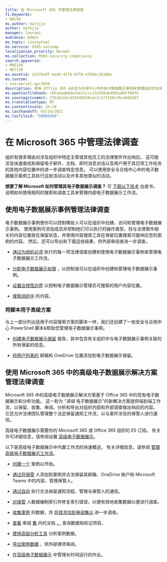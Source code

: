 ```yaml
---
title: 在 Microsoft 365 中管理法律调查
f1.keywords:
- NOCSH
ms.author: markjjo
author: markjjo
manager: laurawi
audience: Admin
ms.topic: conceptual
ms.service: O365-seccomp
localization_priority: Normal
ms.collection: M365-security-compliance
search.appverid:
- MOE150
- MET150
ms.assetid: 2e5fbe9f-ee4d-4178-8ff8-4356bc1b168e
ms.custom:
- seo-marvel-apr2020
description: 使用 Office 365 &安全与合规中心中的电子数据展示事例来管理组织的法律调查。
ms.openlocfilehash: c052daab8de33e21cccc3c638ab4995a007f60fb
ms.sourcegitcommit: 27b2b2e5c41934b918cac2c171556c45e36661bf
ms.translationtype: MT
ms.contentlocale: zh-CN
ms.lasthandoff: 03/19/2021
ms.locfileid: "50903456"
---
```

# <a name="manage-legal-investigations-in-microsoft-365"></a>在 Microsoft 365 中管理法律调查

组织有很多理由对涉及组织中特定主管或其他员工的法律案件作出响应。 这可能涉及快速查找和保留电子邮件、文档、即时消息对话以及用户用于其日常工作任务的其他内容位置中的进一步调查特定信息。 可以使用安全与合规中心中的电子数据展示案例工具执行这些活动以及许多其他类似的活动。
  
**想要了解 Microsoft 如何管理其电子数据展示调查？** 可 [下载以下技术](https://go.microsoft.com/fwlink/?linkid=852161) 白皮书，说明如何使用相同的搜索和调查工具来管理内部电子数据展示工作流。

## <a name="manage-legal-investigations-with-ediscovery-cases"></a>使用电子数据展示事例管理法律调查

电子数据展示事例使你可以控制哪些人可以在组织中创建、访问和管理电子数据展示事例。 使用案例可添加成员并控制他们可以执行的操作类型，将与法律案件相关的内容位置放在保留状态，并使用内容搜索工具在保留位置搜索可能响应您的案例的内容。 然后，还可以导出和下载这些结果，供外部审阅者进一步调查。
  
- [通过为组织必须](./get-started-core-ediscovery.md) 执行的每一项法律调查创建和使用电子数据展示事例来管理电子数据展示工作流。

- [分配电子数据展示权限](assign-ediscovery-permissions.md) ，以控制谁可以在组织中创建和管理电子数据展示事例。

- [设置合规性边界](set-up-compliance-boundaries.md) 以控制电子数据展示管理员可搜索的用户内容位置。

- [搜索组织中](search-for-content.md) 的内容。

### <a name="use-scripts-for-advanced-scenarios"></a>将脚本用于高级方案

与上一部分列出适用于内容搜索方案的脚本一样，我们还创建了一些安全与合规中心 PowerShell 脚本&帮助您管理电子数据展示事例。
  
- [创建电子数据展示保留](create-a-report-on-holds-in-ediscovery-cases.md) 报告，其中包含有关组织中与电子数据展示事例关联的所有保留的信息。

- [将用户列表的](use-a-script-to-add-users-to-a-hold-in-ediscovery.md) 邮箱和 OneDrive 位置添加到电子数据展示保留。
  
## <a name="manage-legal-investigations-with-the-advanced-ediscovery-solution-in-microsoft-365"></a>使用 Microsoft 365 中的高级电子数据展示解决方案管理法律调查

Microsoft 365 中的高级电子数据展示解决方案基于 Office 365 中的现有电子数据展示和分析功能。 这一称为 *"高级* 电子数据展示"的新解决方案提供端到端工作流，以保留、收集、审阅、分析和导出对组织内部和外部调查做出响应的内容。 它还允许法律团队管理整个法定保留通知工作流，以与案件涉及的保管人进行通信。

高级电子数据展示需要你的 Microsoft 365 或 Office 365 组织的 E5 订阅。 有关许可详细信息，请参阅设置 [高级电子数据展示](get-started-with-advanced-ediscovery.md#step-1-verify-and-assign-appropriate-licenses)。

以下是高级电子数据展示中内置工作流的快速概述。 有关详细信息，请参阅 [管理高级电子数据展示工作流](create-and-manage-advanced-ediscoveryv2-case.md#manage-the-workflow)。

- [创建一个](create-and-manage-advanced-ediscoveryv2-case.md#create-a-case) 案例以开始。

- [通过将保管](managing-custodians.md) 人添加到案例并合法保留其邮箱、OneDrive 帐户和 Microsoft Teams 中的内容，管理保管人。

- [通过自动](managing-custodian-communications.md) 执行合法保留通知流程，管理与保管人的通信。

- [对保管](processing-data-for-case.md) 人数据编制索引并修复索引错误，以便有效地收集数据以便进行调查。

- [收集案例](collecting-data-for-ediscovery.md) 的数据，并 [将其添加到审阅集以](collecting-data-for-ediscovery.md#add-search-results-to-a-review-set) 进一步调查。

- [查看](view-documents-in-review-set.md) 审阅 [集](review-set-search.md) 内的文档 [、](tagging-documents.md) 查询数据和标记项目。

- [使用高级分析工具](analyzing-data-in-review-set.md) 分析案例数据。

- [导出案例数据](exporting-data-ediscover20.md) ，供外部律师审阅。

- [在高级电子数据展示](managing-jobs-ediscovery20.md) 中管理长时间运行的作业。